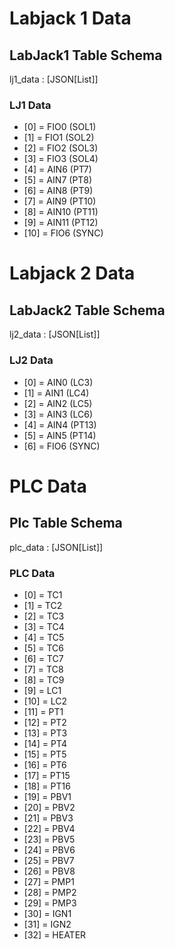 # Labjack 1 Data

## LabJack1 Table Schema

lj1_data : [JSON[List]]

### LJ1 Data

- [0] = FIO0 (SOL1)
- [1] = FIO1 (SOL2)
- [2] = FIO2 (SOL3)
- [3] = FIO3 (SOL4)
- [4] = AIN6 (PT7)
- [5] = AIN7 (PT8)
- [6] = AIN8 (PT9)
- [7] = AIN9 (PT10)
- [8] = AIN10 (PT11)
- [9] = AIN11 (PT12)
- [10] = FIO6 (SYNC)

# Labjack 2 Data

## LabJack2 Table Schema

lj2_data : [JSON[List]]

### LJ2 Data

- [0] = AIN0 (LC3)
- [1] = AIN1 (LC4)
- [2] = AIN2 (LC5)
- [3] = AIN3 (LC6)
- [4] = AIN4 (PT13)
- [5] = AIN5 (PT14)
- [6] = FIO6 (SYNC)

# PLC Data

## Plc Table Schema

plc_data : [JSON[List]]

### PLC Data

- [0] = TC1
- [1] = TC2
- [2] = TC3
- [3] = TC4
- [4] = TC5
- [5] = TC6
- [6] = TC7
- [7] = TC8
- [8] = TC9
- [9] = LC1
- [10] = LC2
- [11] = PT1
- [12] = PT2
- [13] = PT3
- [14] = PT4
- [15] = PT5
- [16] = PT6
- [17] = PT15
- [18] = PT16
- [19] = PBV1
- [20] = PBV2
- [21] = PBV3
- [22] = PBV4
- [23] = PBV5
- [24] = PBV6
- [25] = PBV7
- [26] = PBV8
- [27] = PMP1
- [28] = PMP2
- [29] = PMP3
- [30] = IGN1
- [31] = IGN2
- [32] = HEATER
